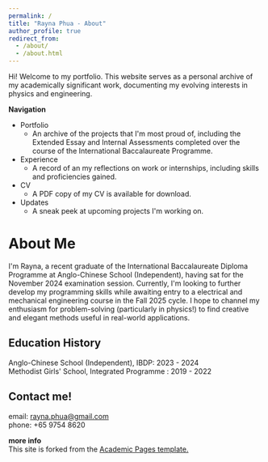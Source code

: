 ```yaml
---
permalink: /
title: "Rayna Phua - About"
author_profile: true
redirect_from: 
  - /about/
  - /about.html
---
```


Hi! Welcome to my portfolio. This website serves as a personal archive of my academically significant work, documenting my evolving interests in physics and engineering.

**Navigation**
* Portfolio
  * An archive of the projects that I'm most proud of, including the Extended Essay and Internal Assessments completed over the course of the International Baccalaureate Programme. 
* Experience
  * A record of an my reflections on work or internships, including skills and proficiencies gained.
* CV
  * A PDF copy of my CV is available for download.
* Updates
  * A sneak peek at upcoming projects I'm working on.


About Me
======
I'm Rayna, a recent graduate of the International Baccalaureate Diploma Programme at Anglo-Chinese School (Independent), having sat for the November 2024 examination session. Currently, I'm looking to further develop my programming skills while awaiting entry to a electrical and mechanical engineering course in the Fall 2025 cycle. I hope to channel my enthusiasm for problem-solving (particularly in physics!) to find creative and elegant methods useful in real-world applications.


Education History
------
Anglo-Chinese School (Independent), IBDP: 2023 - 2024\
Methodist Girls' School, Integrated Programme : 2019 - 2022


Contact me!
------
email: rayna.phua@gmail.com\
phone: +65 9754 8620

**more info**\
This site is forked from the [Academic Pages template.](https://github.com/academicpages/academicpages.github.io)